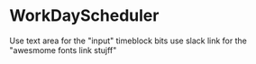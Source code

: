 # WorkDayScheduler

Use text area for the "input" timeblock bits
use slack link for the "awesmome fonts link stujff"